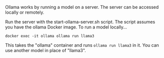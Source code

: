 Ollama works by running a model on a server. The server can be accessed locally or
remotely.

Run the server with the start-ollama-server.sh script. The script assumes you have the
ollama Docker image.
To run a model locally...
```
docker exec -it ollama ollama run llama3
```
This takes the "ollama" container and runs `ollama run llama3` in it.
You can use another model in place of "llama3".
